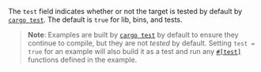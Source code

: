 The `test` field indicates whether or not the target is tested by default by
[`cargo test`](https://doc.rust-lang.org/cargo/commands/cargo-test.html). The default is `true` for lib, bins, and tests.

> **Note**: Examples are built by [`cargo test`](https://doc.rust-lang.org/cargo/commands/cargo-test.html) by default to ensure they
> continue to compile, but they are not *tested* by default. Setting `test =
> true` for an example will also build it as a test and run any
> [`#[test]`](https://doc.rust-lang.org/reference/attributes/testing.html#the-test-attribute) functions defined in the example.